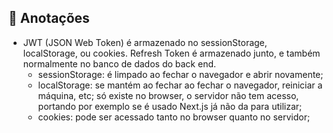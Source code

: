 ## 📖 Anotações

- JWT (JSON Web Token) é armazenado no sessionStorage, localStorage, ou cookies. Refresh Token é armazenado junto, e também normalmente no banco de dados do back end.
  - sessionStorage: é limpado ao fechar o navegador e abrir novamente;
  - localStorage: se mantém ao fechar ao fechar o navegador, reiniciar a máquina, etc; só existe no browser, o servidor não tem acesso, portando por exemplo se é usado Next.js já não da para utilizar;
  - cookies: pode ser acessado tanto no browser quanto no servidor;
